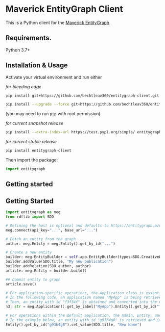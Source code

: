 # Maverick EntityGraph Client
This is a Python client for the [Maverick EntityGraph](https://github.com/bechtleav360/Maverick.EntityGraph).
## Requirements.

Python 3.7+

## Installation & Usage
Activate your virtual environment and run either

*for bleeding edge*
```sh
pip install git+https://github.com/bechtleav360/entitygraph-client.git

pip install --upgrade --force git+https://github.com/bechtleav360/entitygraph-client.git 
```
(you may need to run `pip` with root permission)

*for current snapshot release*


```sh
pip install --extra-index-url https://test.pypi.org/simple/ entitygraph-client
```

*for current stable release*
```sh
pip install entitygraph-client
```

Then import the package:
```python
import entitygraph
```


## Getting started


## Getting Started

```python
import entitygraph as meg
from rdflib import SDO

# Defining the host is optional and defaults to https://entitygraph.azurewebsites.net
meg.connect(api_key="...", base_url="...")

# Fetch an entity from the graph
author: meg.Entity = meg.Entity().get_by_id("...")

# Create a new entity
builder: meg.EntityBuilder = self.app.EntityBuilder(types=SDO.CreativeWork)
builder.addValue(SDO.title, "My new publication")
builder.addRelation(SDO.author, author)
article: meg.Entity = builder.build()

## Commit entity to graph
article.save()

# For application-specific operations, the Application class is essential. 
# In the following code, an application named "MyApp" is being retrieved. 
# Then, an entity with id "f3f34f" is obtained and converted into the n3 format.
n3: str = meg.Application().get_by_label("MyApp").Entity().get_by_id("f3f34f").n3()

# For operations within the default application, the Admin, Entity, and Query classes can be directly invoked.
# In the example below, an entity with id "g93h4g8" is retrieved and its "foaf.name" value is updated to "New Name".
Entity().get_by_id("g93h4g8").set_value(SDO.title, "New Name")
```